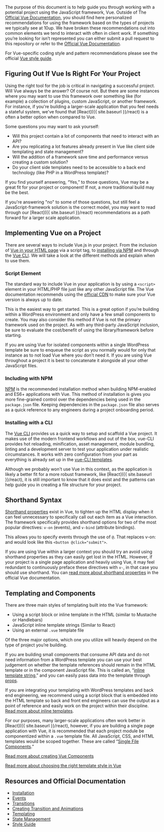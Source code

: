 The purpose of this document is to help guide you through working with a potential project using the JavaScript framework, Vue. Outside of The [Official Vue Documentation](https://vuejs.org/), you should find here personalized recommendations for using the framework based on the types of projects we typically see at 10up. We have broken these recommendations out into common elements we tend to interact with often in client work. If something you’re looking for isn’t represented you can either submit a pull request to this repository or refer to the [Official Vue Documentation](https://vuejs.org/v2/guide/).

For Vue-specific coding style and pattern recommendations please see the official [Vue style guide](https://vuejs.org/v2/style-guide/).

## Figuring Out If Vue Is Right For Your Project

Using the right tool for the job is critical in navigating a successful project. Will Vue always be the answer? Of course not. But there are some instances where you may want to use this framework over something like (for example) a collection of plugins, custom JavaScript, or another framework. For instance, if you're building a larger-scale application that you feel needs a stateful system, we've found that [React]({{ site.baseurl }}/react) is a often a better option when compared to Vue.

Some questions you may want to ask yourself:
* Will this project contain a lot of components that need to interact with an API?
* Are you replicating a lot features already present in Vue like client side templating and state management?
* Will the addition of a framework save time and performance versus creating a custom solution? 
* Do your client side templates need to be accessible to a back end technology (like PHP in a WordPress template)?

If you find yourself answering, “Yes,” to those questions, Vue may be a great fit for your project or component! If not, a more traditional build may be the best.

If you're answering "no" to some of those questions, but still feel a JavaScript-framework solution is the correct model, you may want to read through our [React]({{ site.baseurl }}/react) recommendations as a path forward for a larger scale application. 

## Implementing Vue on a Project

There are several ways to include Vue.js in your project. From the inclusion of [Vue in your HTML page](https://vuejs.org/v2/guide/installation.html#CDN) via a script tag, to [installing via NPM](https://vuejs.org/v2/guide/installation.html#NPM) and through the [Vue CLI](https://vuejs.org/v2/guide/installation.html#CLI). We will take a look at the different methods and explain when to use them.

### Script Element
The standard way to include Vue in your application is by using a `<script>` element in your HTML/PHP file just like any other JavaScript file. The Vue documentation recommends using the [official CDN](https://vuejs.org/v2/guide/installation.html#CDN) to make sure your Vue version is always up to date. 

This is the easiest way to get started. This is a great option if you’re building within a WordPress environment and only have a few small components to create. You may also consider this method if Vue is not the primary framework used on the project. As with any third-party JavaScript inclusion, be sure to evaluate the cost/benefit of using the library/framework before starting.

If you are using Vue for isolated components within a single WordPress template be sure to enqueue the script as you normally would for only that instance as to not load Vue where you don’t need it. If you are using Vue throughout a project it is best to concatenate it alongside all your other JavaScript files.

### Including with NPM

[NPM](https://vuejs.org/v2/guide/installation.html#NPM) is the recommended installation method when building NPM-enabled  and ES6+ applications with Vue. This method of installation is gives you more fine-grained control over the dependencies being used in the `package.json` file. Keeping dependencies in the `package.json` file also serves as a quick reference to any engineers during a project onboarding period.

### Installing with a CLI

The [Vue CLI](https://vuejs.org/v2/guide/installation.html#CLI) provides us a quick way to setup and scaffold a Vue project. It makes use of the modern frontend workflows and out of the box, vue-CLI provides hot reloading, minification, asset management, module bundling, linting and a development server to test your application under realistic circumstances. It works with zero configuration from your part as everything is already set up in the [vue-CLI templates](https://github.com/vuejs-templates/). 

Although we probably won't use Vue in this context, as the application is likely a better fit for a more robust framework, like [React]({{ site.baseurl }}/react), it is still important to know that it does exist and the patterns can help guide you in creating a file structure for your project.

## Shorthand Syntax

[Shorthand properties](https://vuejs.org/v2/guide/syntax.html#Shorthands) exist in Vue, to tighten up the HTML display when it can feel unnecessary to specifically call out each item as a Vue interaction. The framework specifically provides shorthand options for two of the most popular directives: `v-on` (events), and `v-bind` (attribute bindings).

This allows you to specify events through the use of `@`. That replaces v-on: and would look like this `<button @click="submit">`. 

If you are using Vue within a larger context you should try an avoid using shorthand properties as they can easily get lost in the HTML. However, if your project is a single page application and heavily using Vue, it may feel redundant to continuously preface these directives with `v-`, in that case you should use shorthand. You can [read more about shorthand properties](https://vuejs.org/v2/guide/syntax.html#Shorthands) in the official Vue documentation.

## Templating and Components
There are three main styles of templating built into the Vue framework:

* Using a script block or inline template in the HTML (similar to Mustache or Handlebars)
* JavaScript inline template strings (Similar to React)
* Using an external `.vue` template file

Of the three major options, which one you utilize will heavily depend on the type of project you’re building.

If you are building small components that consume API data and do not need information from a WordPress template you can use your best judgement on whether the template references should remain in the HTML template or in the component JavaScript file. This is called an, “[inline template string](https://vuejs.org/v2/guide/components.html#Passing-Data-with-Props),” and you can easily pass data into the template through [props](https://vuejs.org/v2/guide/components.html#Props).

If you are integrating your templating with WordPress templates and back end engineering, we recommend using a script block that is embedded into the HTML template so back and front end engineers can use the output as a point of reference and easily work on the project within their discipline. [Read more about inline templates](https://vuejs.org/v2/guide/components.html#Inline-Templates).

For our purposes, many larger-scale applications often work better in [React]({{ site.baseurl }}/react), however, if you are building a single page application with Vue, it is recommended that each project module be componentized within a `.vue` template file. All JavaScript, CSS, and HTML templates would be scoped together. These are called “[Single File Components](https://vuejs.org/v2/guide/single-file-components.html).”

[Read more about creating Vue Components](https://vuejs.org/v2/guide/components.html)

[Read more about choosing the right template style in Vue](https://sebastiandedeyne.com/posts/2016/dealing-with-templates-in-vue-20)

## Resources and Official Documentation

* [Installation](https://vuejs.org/v2/guide/installation.html)
* [Events](https://vuejs.org/v2/guide/events.html)
* [Transitions](https://vuejs.org/v2/guide/transitions.html)
* [Creating Transition and Animations](https://css-tricks.com/creating-vue-js-transitions-animations/)
* [Templating](https://vuejs.org/v2/guide/syntax.html)
* [State Management](https://vuejs.org/v2/guide/state-management.html)
* [Style Guide](https://vuejs.org/v2/style-guide/)

